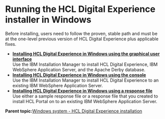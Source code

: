 # Running the HCL Digital Experience installer in Windows

Before installing, users need to follow the proven, stable path and must be at the one-level previous version of HCL Digital Experience plus applicable fixes.

-   **[Installing HCL Digital Experience in Windows using the graphical user interface](../install/inst_gui-windows.md)**  
Use the IBM Installation Manager to install HCL Digital Experience, IBM WebSphere Application Server, and the Apache Derby database.
-   **[Installing HCL Digital Experience in Windows using the console](../install/inst_console-windows.md)**  
Use the IBM Installation Manager to install HCL Digital Experience to an existing IBM WebSphere Application Server.
-   **[Installing HCL Digital Experience in Windows using a response file](../install/inst_silent-windows.md)**  
 Use either a sample response file or a response file that you created to install HCL Portal on to an existing IBM WebSphere Application Server.

**Parent topic:**[Windows system - HCL Digital Experience installation](../install/installingwp95-windows.md)

